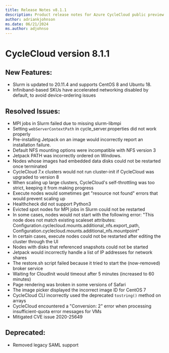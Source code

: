 ```yaml
---
title: Release Notes v8.1.1
description: Product release notes for Azure CycleCloud public preview v8.1.1
author: adriankjohnson
ms.date: 06/21/2024
ms.author: adjohnso
---
```


# CycleCloud version 8.1.1

## New Features:
* Slurm is updated to 20.11.4 and supports CentOS 8 and Ubuntu 18.
* Infiniband-based SKUs have accelerated networking disabled by default, to avoid device-ordering issues

## Resolved Issues:
* MPI jobs in Slurm failed due to missing slurm-libmpi
* Setting `webServerContextPath` in cycle_server.properties did not work properly
* Pre-installing Jetpack on an image would incorrectly report an installation failure.
* Default NFS mounting options were incompatible with NFS version 3
* Jetpack PATH was incorrectly ordered on Windows.
* Nodes whose images had embedded data disks could not be restarted once terminated
* CycleCloud 7.x clusters would not run cluster-init if CycleCloud was upgraded to version 8
* When scaling up large clusters, CycleCloud's self-throttling was too strict, keeping it from making progress
* Execute nodes would sometimes get "resource not found" errors that would prevent scaling up
* Healthcheck did not support Python3
* Evicted spot nodes for MPI jobs in Slurm could not be restarted
* In some cases, nodes would not start with the following error: "This node does not match existing scaleset attributes: Configuration.cyclecloud.mounts.additional_nfs.export_path, Configuration.cyclecloud.mounts.additional_nfs.mountpoint"
* In certain cases, execute nodes could not be restarted after editing the cluster through the UI
* Nodes with disks that referenced snapshots could not be started
* Jetpack would incorrectly handle a list of IP addresses for network shares
* The restore.sh script failed because it tried to start the (now-removed) broker service
* Waiting for CloudInit would timeout after 5 minutes (increased to 60 minutes)
* Page rendering was broken in some versions of Safari
* The image picker displayed the incorrect image ID for CentOS 7
* CycleCloud CLI incorrectly used the deprecated `tostring()` method on arrays
* CycleCloud encountered a "Conversion: 2" error when processing insufficient-quota error messages for VMs
* Mitigated CVE issue 2020-25649

## Deprecated:
* Removed legacy SAML support



